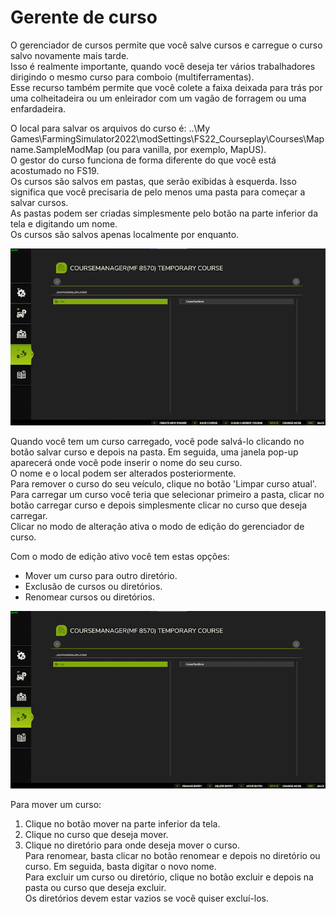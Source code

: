 # Gerente de curso
  
O gerenciador de cursos permite que você salve cursos e carregue o curso salvo novamente mais tarde.  
Isso é realmente importante, quando você deseja ter vários trabalhadores dirigindo o mesmo curso para comboio (multiferramentas).  
Esse recurso também permite que você colete a faixa deixada para trás por uma colheitadeira ou um enleirador com um vagão de forragem ou uma enfardadeira.  
  
O local para salvar os arquivos do curso é: ..\My Games\FarmingSimulator2022\modSettings\FS22_Courseplay\Courses\Mapname.SampleModMap (ou para vanilla, por exemplo, MapUS).  
O gestor do curso funciona de forma diferente do que você está acostumado no FS19.  
Os cursos são salvos em pastas, que serão exibidas à esquerda. Isso significa que você precisaria de pelo menos uma pasta para começar a salvar cursos.  
As pastas podem ser criadas simplesmente pelo botão na parte inferior da tela e digitando um nome.  
Os cursos são salvos apenas localmente por enquanto.  

![Image](../assets/images/managerbasehelp_0_0_765_430.png)
  
Quando você tem um curso carregado, você pode salvá-lo clicando no botão salvar curso e depois na pasta. Em seguida, uma janela pop-up aparecerá onde você pode inserir o nome do seu curso.  
O nome e o local podem ser alterados posteriormente.  
Para remover o curso do seu veículo, clique no botão 'Limpar curso atual'.  
Para carregar um curso você teria que selecionar primeiro a pasta, clicar no botão carregar curso e depois simplesmente clicar no curso que deseja carregar.  
Clicar no modo de alteração ativa o modo de edição do gerenciador de curso.  

  
Com o modo de edição ativo você tem estas opções:  
- Mover um curso para outro diretório.  
- Exclusão de cursos ou diretórios.  
- Renomear cursos ou diretórios.  

![Image](../assets/images/manageredithelp_0_0_765_430.png)
  
Para mover um curso:  
   1) Clique no botão mover na parte inferior da tela.  
   2) Clique no curso que deseja mover.  
   3) Clique no diretório para onde deseja mover o curso.  
Para renomear, basta clicar no botão renomear e depois no diretório ou curso. Em seguida, basta digitar o novo nome.  
Para excluir um curso ou diretório, clique no botão excluir e depois na pasta ou curso que deseja excluir.  
Os diretórios devem estar vazios se você quiser excluí-los.  
